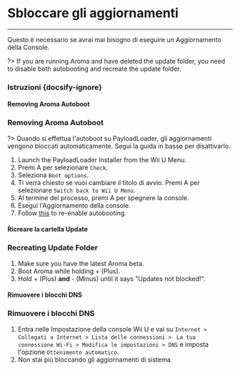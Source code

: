 # Sbloccare gli aggiornamenti
---
Questo è necessario se avrai mai bisogno di eseguire un Aggiornamento della Console.

?> If you are running Aroma and have deleted the update folder, you need to disable both autobooting and recreate the update folder.

### Istruzioni {docsify-ignore}

<!-- tabs:start -->

#### **Removing Aroma Autoboot**

### Removing Aroma Autoboot

?> Quando si effettua l'autoboot su PayloadLoader, gli aggiornamenti vengono bloccati automaticamente. Segui la guida in basso per disattivarlo.

1. Launch the PayloadLoader Installer from the Wii U Menu.
1. Premi A per selezionare `Check`.
1. Seleziona `Boot options`.
1. Ti verrà chiesto se vuoi cambiare il titolo di avvio. Premi A per selezionare `Switch back to Wii U Menu`.
1. Al termine del processo, premi A per spegnere la console.
1. Esegui l'Aggiornamento della console.
1. Follow [this](../docs/user-guide/aroma/autoboot) to re-enable autobooting.

#### **Ricreare la cartella Update**

### Recreating Update Folder

1. Make sure you have the latest Aroma beta.
1. Boot Aroma while holding + (Plus).
1. Hold + (Plus) **and** - (Minus) until it says "Updates not blocked!".

#### **Rimuovere i blocchi DNS**

### Rimuovere i blocchi DNS

1. Entra nelle Impostazione della console Wii U e vai su `Internet > Collegati a Internet > Lista delle connessioni >` ` La tua connessione Wi-Fi > Modifica le impostazioni > DNS` e imposta l'opzione `Ottenimento automatico`.
1. Non stai più bloccando gli aggiornamenti di sistema.

<!-- tabs:end -->
